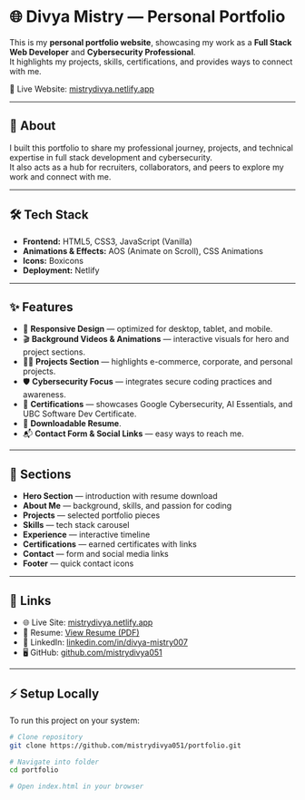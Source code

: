 # 🌐 Divya Mistry — Personal Portfolio

This is my **personal portfolio website**, showcasing my work as a **Full Stack Web Developer** and **Cybersecurity Professional**.  
It highlights my projects, skills, certifications, and provides ways to connect with me.

🚀 Live Website: [mistrydivya.netlify.app](https://mistrydivya.netlify.app/)

---

## 📖 About
I built this portfolio to share my professional journey, projects, and technical expertise in full stack development and cybersecurity.  
It also acts as a hub for recruiters, collaborators, and peers to explore my work and connect with me.

---

## 🛠️ Tech Stack
- **Frontend:** HTML5, CSS3, JavaScript (Vanilla)
- **Animations & Effects:** AOS (Animate on Scroll), CSS Animations
- **Icons:** Boxicons
- **Deployment:** Netlify

---

## ✨ Features
- 📌 **Responsive Design** — optimized for desktop, tablet, and mobile.  
- 🎬 **Background Videos & Animations** — interactive visuals for hero and project sections.  
- 🧑‍💻 **Projects Section** — highlights e-commerce, corporate, and personal projects.  
- 🛡️ **Cybersecurity Focus** — integrates secure coding practices and awareness.  
- 📜 **Certifications** — showcases Google Cybersecurity, AI Essentials, and UBC Software Dev Certificate.  
- 📄 **Downloadable Resume**.  
- 📬 **Contact Form & Social Links** — easy ways to reach me.  

---

## 📂 Sections
- **Hero Section** — introduction with resume download  
- **About Me** — background, skills, and passion for coding  
- **Projects** — selected portfolio pieces  
- **Skills** — tech stack carousel  
- **Experience** — interactive timeline  
- **Certifications** — earned certificates with links  
- **Contact** — form and social media links  
- **Footer** — quick contact icons  

---

## 🔗 Links
- 🌐 Live Site: [mistrydivya.netlify.app](https://mistrydivya.netlify.app/)  
- 📄 Resume: [View Resume (PDF)](./files/DIVYA%20MISTRY%20-%20RESUME.pdf)  
- 💼 LinkedIn: [linkedin.com/in/divya-mistry007](https://www.linkedin.com/in/divya-mistry007/)  
- 🖥️ GitHub: [github.com/mistrydivya051](https://github.com/mistrydivya051)

---

## ⚡ Setup Locally
To run this project on your system:
```bash
# Clone repository
git clone https://github.com/mistrydivya051/portfolio.git

# Navigate into folder
cd portfolio

# Open index.html in your browser
